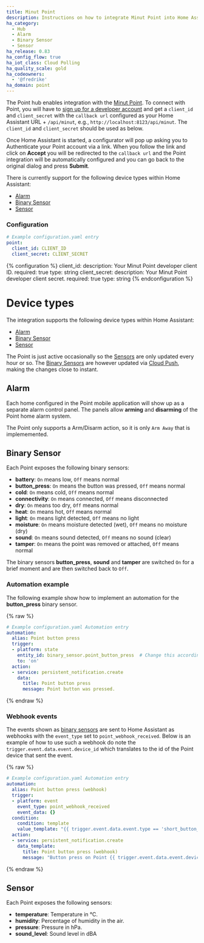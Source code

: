 ```yaml
---
title: Minut Point
description: Instructions on how to integrate Minut Point into Home Assistant.
ha_category:
  - Hub
  - Alarm
  - Binary Sensor
  - Sensor
ha_release: 0.83
ha_config_flow: true
ha_iot_class: Cloud Polling
ha_quality_scale: gold
ha_codeowners:
  - '@fredrike'
ha_domain: point
---
```


The Point hub enables integration with the [Minut Point](https://minut.com/). To connect with Point, you will have to [sign up for a developer account](https://minut.com/community/developers/) and get a `client_id` and `client_secret` with the `callback url` configured as your Home Assistant URL + `/api/minut`, e.g.,  `http://localhost:8123/api/minut`. The `client_id` and `client_secret` should be used as below.

Once Home Assistant is started, a configurator will pop up asking you to Authenticate your Point account via a link. When you follow the link and click on **Accept** you will be redirected to the `callback url` and the Point integration will be automatically configured and you can go back to the original dialog and press **Submit**.

There is currently support for the following device types within Home Assistant:

- [Alarm](#alarm)
- [Binary Sensor](#binary-sensor)
- [Sensor](#sensor)

### Configuration

```yaml
# Example configuration.yaml entry
point:
  client_id: CLIENT_ID
  client_secret: CLIENT_SECRET
```

{% configuration %}
client_id:
  description: Your Minut Point developer client ID.
  required: true
  type: string
client_secret:
  description: Your Minut Point developer client secret.
  required: true
  type: string
{% endconfiguration %}

# Device types

The integration supports the following device types within Home Assistant:
  - [Alarm](#alarm)
  - [Binary Sensor](#binary-sensor)
  - [Sensor](#sensor)

<div class='note'>

The Point is just active occasionally so the [Sensors](#sensor) are only updated every hour or so. The [Binary Sensors](#binary-sensor) are however updated via [Cloud Push](/blog/2016/02/12/classifying-the-internet-of-things/#cloud-pushing-new-state), making the changes close to instant.

</div>

## Alarm

Each home configured in the Point mobile application will show up as a separate alarm control panel. The panels allow **arming** and **disarming** of the Point home alarm system.

<div class="note">

The Point only supports a Arm/Disarm action, so it is only `Arm Away` that is implememented.

</div>

## Binary Sensor

Each Point exposes the following binary sensors:

- **battery**: `On` means low, `Off` means normal
- **button_press**: `On` means the button was pressed, `Off` means normal
- **cold**: `On` means cold, `Off` means normal
- **connectivity**: `On` means connected, `Off` means disconnected
- **dry**: `On` means too dry, `Off` means normal
- **heat**: `On` means hot, `Off` means normal
- **light**: `On` means light detected, `Off` means no light
- **moisture**: `On` means moisture detected (wet), `Off` means no moisture (dry)
- **sound**: `On` means sound detected, `Off` means no sound (clear)
- **tamper**: `On` means the point was removed or attached, `Off` means normal

<div class="note">

The binary sensors **button_press**, **sound** and **tamper** are switched `On` for a brief moment and are then switched back to `Off`.

</div>

### Automation example

The following example show how to implement an automation for the **button_press** binary sensor.

{% raw %}
```yaml
# Example configuration.yaml Automation entry
automation:
  alias: Point button press
  trigger:
  - platform: state
    entity_id: binary_sensor.point_button_press  # Change this accordingly
    to: 'on'
  action:
  - service: persistent_notification.create
    data:
      title: Point button press
      message: Point button was pressed.
```
{% endraw %}

### Webhook events

The events shown as [binary sensors](#binary-sensor) are sent to Home Assistant as webhooks with the `event_type` set to `point_webhook_received`. Below is an example of how to use such a webhook do note the `trigger.event.data.event.device_id` which translates to the id of the Point device that sent the event.

{% raw %}
```yaml
# Example configuration.yaml Automation entry
automation:
  alias: Point button press (webhook)
  trigger:
  - platform: event
    event_type: point_webhook_received
    event_data: {}
  condition:
    condition: template
    value_template: "{{ trigger.event.data.event.type == 'short_button_press' }}"
  action:
  - service: persistent_notification.create
    data_template:
      title: Point button press (webhook)
      message: "Button press on Point {{ trigger.event.data.event.device_id }}"
```
{% endraw %}

## Sensor

Each Point exposes the following sensors:

- **temperature**: Temperature in °C.
- **humidity**: Percentage of humidity in the air.
- **pressure**: Pressure in hPa.
- **sound_level**: Sound level in dBA
